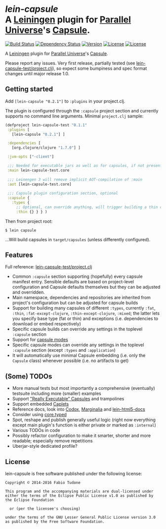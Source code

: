# *lein-capsule*<br/>A [Leiningen](https://github.com/technomancy/leiningen) plugin for [Parallel Universe](http://www.paralleluniverse.co)'s [Capsule](https://github.com/puniverse/capsule).
[![Build Status](http://img.shields.io/travis/circlespainter/lein-capsule.svg?style=flat)](https://travis-ci.org/circlespainter/lein-capsule) [![Dependency Status](https://www.versioneye.com/user/projects/54379f97b2a9c5aed60000d3/badge.svg?style=flat)](https://www.versioneye.com/user/projects/54379f97b2a9c5aed60000d3) [![Version](http://img.shields.io/badge/version-0.2.1-red.svg?style=flat)](https://github.com/circlespainter/lein-capsule) [![License](http://img.shields.io/badge/license-EPL-blue.svg?style=flat)](https://www.eclipse.org/legal/epl-v10.html) [![License](http://img.shields.io/badge/license-LGPL-blue.svg?style=flat)](https://www.gnu.org/licenses/lgpl.html)

A [Leiningen](https://github.com/technomancy/leiningen) plugin for
[Parallel Universe](http://www.paralleluniverse.co)'s
[Capsule](https://github.com/puniverse/capsule).

Please report any issues. Very first release, partially tested
(see [lein-capsule-test/project.clj](../master/test_projects/lein-capsule-test/project.clj)),
so expect some bumpiness and spec format changes until major release 1.0.

## Getting started

Add `[lein-capsule "0.2.1"]` to `:plugins` in your project.clj.

The plugin is configured through the `:capsule` project section and currently supports no command line arguments. Minimal `project.clj` sample:

```clojure
(defproject lein-capsule-test "0.1.1"
 :plugins [
   [lein-capsule "0.2.1"] ]

 :dependencies [
   [org.clojure/clojure "1.7.0"] ]

 :jvm-opts ["-client"]

 ;;; Needed for executable jars as well as for capsules, if not present an artifact executable will be assumed
 :main lein-capsule-test.core
  
 ;;; Leinengen 3 will remove implicit AOT-compilation of :main
 :aot [lein-capsule-test.core]
  
 ;;; Capsule plugin configuration section, optional
 :capsule {
   :types {
     ;; Optional, can override anything, will trigger building a thin capsule
     :thin {} } } )
```

Then from project root:

    $ lein capsule

...Will build capsules in `target/capsules` (unless differently configured).

## Features

Full reference: [lein-capsule-test/project.clj](../master/lein-capsule-test/project.clj)

- Common `:capsule` section supporting (hopefully) every capsule manifest entry. Sensible defaults are based
on project-level configuration and Capsule defaults themselves but they can be adjusted and overridden.
- Main namespace, dependencies and repositories are inherited from project's configuration but can be adjusted
  for capsule builds
- Support for building many capsules of different `:types`, currently `:fat`, `:thin`, `:fat-except-clojure`,
`:thin-except-clojure`, `:mixed`; the latter lets you specify  base type (fat or thin) and exceptions
(i.e. dependencies to download or embed respectively)
- Specific capsule builds can override any settings in the toplevel `:capsule` section
- Support for [capsule modes](https://github.com/puniverse/capsule#capsule-configuration-and-modes)
- Specific capsule modes can override any settings in the toplevel `:capsule` section (except `:types` and
`:application`)
- It will automatically use minimal Capsule embedding (i.e. only the `Capsule` class) whenever possible
(i.e. no artifacts to get)

## (Some) TODOs

- More manual tests but most importantly a comprehensive (eventually) testsuite including more (smaller) examples
- Support ["Really Executable" Capsules](https://github.com/puniverse/capsule#really-executable-capsules) and trampolines
- Support embedded [Caplets](https://github.com/puniverse/capsule#caplets)
- Reference docs, look into [Codox](https://github.com/weavejester/codox),
[Marginalia](https://github.com/gdeer81/marginalia) and [lein-html5-docs](https://github.com/tsdh/lein-html5-docs)
- Consider using [core.typed](https://github.com/clojure/core.typed)
- Spot, reshape and publish generally useful logic (right now everything except main plugin's function is either
private or marked as `:internal`) 
- Various TODOs in code
- Possibly refactor configuration to make it smarter, shorter and more readable; especially remove repetitions
- Uberjar-style dedicated profile?

## License

lein-capsule is free software published under the following license:

```
Copyright © 2014-2016 Fabio Tudone

This program and the accompanying materials are dual-licensed under
either the terms of the Eclipse Public License v1.0 as published by
the Eclipse Foundation

  or (per the licensee's choosing)

under the terms of the GNU Lesser General Public License version 3.0
as published by the Free Software Foundation.
